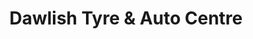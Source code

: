---
title: "Dawlish Tyre & Auto Centre"
url: /dawlish/dawlish-tyre-and-auto-centre/
shop: car repair
---